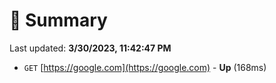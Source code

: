 # 📖 Summary
Last updated: **3/30/2023, 11:42:47 PM**

- `GET` [https://google.com](https://google.com) - **Up** (168ms)
